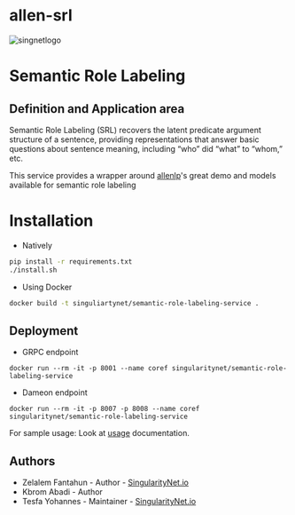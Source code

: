 # allen-srl
![singnetlogo](../docs/assets/singnet-logo.jpg?raw=true 'SingularityNET')

Semantic Role Labeling
======================
Definition and Application area
----------
Semantic Role Labeling (SRL) recovers the latent predicate argument structure of a sentence, providing representations that answer basic questions about sentence meaning, including “who” did “what” to “whom,” etc.

This service provides a wrapper around [allenlp](https://demo.allennlp.org/semantic-role-labeling)'s great demo and models available for semantic role labeling

Installation 
============
* Natively
```bash
pip install -r requirements.txt
./install.sh
```
* Using Docker
```bash
docker build -t singuliartynet/semantic-role-labeling-service .
```

Deployment
-----
- GRPC endpoint
```
docker run --rm -it -p 8001 --name coref singularitynet/semantic-role-labeling-service 
```
- Dameon endpoint
```
docker run --rm -it -p 8007 -p 8008 --name coref singularitynet/semantic-role-labeling-service
```

For sample usage: Look at [usage](../../docs/users_guide/index.html) documentation.

Authors
------
- Zelalem Fantahun - Author - [SingularityNet.io](https://singularitynet.io)
- Kbrom Abadi - Author
- Tesfa Yohannes - Maintainer - [SingularityNet.io](https://singularitynet.io)